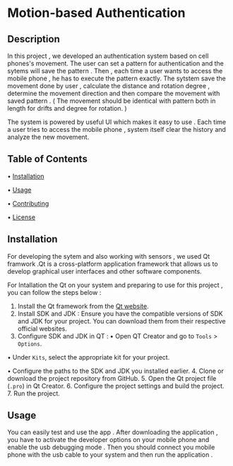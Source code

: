 # Motion-based Authentication

## Description
In this project , we developed an authentication system based on cell phones's movement.
The user can set a pattern for authentication and the sytems will save the pattern . Then , each time a user wants to access the mobile phone , he has to execute the pattern exactly.
The sytstem save the movement done by user , calculate the distance and rotation degree , determine the movement direction  and then compare the movement with saved pattern . ( The movement should be identical with pattern both in length for drifts and degree for rotation. )

The system is powered by useful UI which makes it easy to use . Each time a user tries to access the mobile phone , system  itself clear the history and analyze the new movement.


## Table of Contents
•  [Installation](#installation)

•  [Usage](#usage)

•  [Contributing](#contributing)

•  [License](#license)


## Installation
For developing the sytem and also working with sensors , we used Qt framwork .Qt is a cross-platform application framework that allows us to develop graphical user interfaces and other software components.

For Intallation the Qt on your system and preparing to use for this project , you can follow the steps below :

1. Install the Qt framework from the [Qt website](https://www.qt.io/download).
2. Install SDK and JDK : Ensure you have the compatible versions of SDK and JDK for your project. You can download them from their respective official websites.
3. Configure SDK and JDK in QT :
•  Open QT Creator and go to `Tools` > `Options`.

•  Under `Kits`, select the appropriate kit for your project.

•  Configure the paths to the SDK and JDK you installed earlier.
4. Clone or download the project repository from GitHub.
5. Open the Qt project file (`.pro`) in Qt Creator.
6. Configure the project settings and build the project.
7. Run the project.



## Usage
You can easily test and use the app . After downloading the application , you have to activate the developer options on your mobile phone and enable the usb debugging mode . 
Then you should connect you mobile phone with the usb cable to your system and then run the application . 
